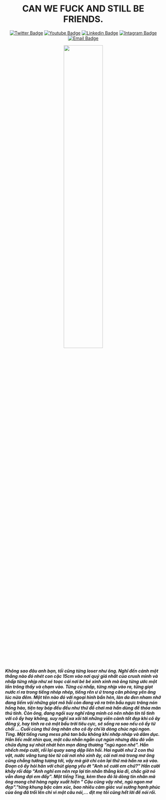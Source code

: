 <!-- Header -->
<header>
  <h1 align="center">
    CAN WE FUCK AND STILL BE FRIENDS.
  </h1>

<div align="center">

  [![Twitter Badge](https://img.shields.io/badge/-kiemuchan1212-1ca0f1?style=flat&labelColor=1ca0f1&logo=twitter&logoColor=white&link=https://twitter.com/kiemuchan1212)](https://twitter.com/kiemuchan1212) 
  [![Youtube Badge](https://img.shields.io/badge/-kiemuchan1212-e74c3c?style=flat&labelColor=e74c3c&logo=youtube&logoColor=white)](https://youtube.com/@kiemuchan1212) 
  [![Linkedin Badge](https://img.shields.io/badge/-kiemuchan1212-0e76a8?style=flat&labelColor=0e76a8&logo=linkedin&logoColor=white)](https://www.linkedin.com/in/kiemuchan1212/) 
  [![Intagram Badge](https://img.shields.io/badge/-kiemuchan1212-e84393?style=flat&labelColor=e84393&logo=instagram&logoColor=white)](https://instagram.com/kiemuchan1212) 
  [![Email Badge](https://img.shields.io/badge/-kiemuchan1212-c0392b?style=flat&labelColor=c0392b&logo=gmail&logoColor=white)](mailto:kiemuchan1212@gmail.com)

</div>
  <div align="center">
<!--     <img src="https://github.com/khiemtv1212/khiemtv1212/blob/main/image.JPG" width="50%" height="50%"> -->
  </div>
  <div id="header" align="center">
  <img src="https://github.com/kiemuchan1212/kiemuchan1212/blob/main/ERO.gif" width="50%" height="50%"/>
     <br>
  </div>
</header>
<body>

 <h5>Không sao đâu anh bạn, tối cũng từng loser như ông. Nghĩ đến cảnh một thẳng nào đó nhét con cặc 15cm vào nơi quý giá nhất của crush mình và nhấp từng nhịp như xé toạc cái nơi bé bé xinh xinh mà ông từng ước một lần trông thấy và chạm vào.
Từng cú nhấp, từng nhịp vào ra, từng giọt nước rỉ ra trong tiếng nhóp nhép, tiếng rên ư ử trong căn phòng yên ăng lúc nửa đêm. Một tên nào đó với ngoại hình bần hèn, làn da đen nham nhớ đang liếm vội những giọt mô hỗi còn đang vã ra trên bầu ngực trăng nón hồng hào, tiện tay bóp đều đều như thứ đồ chơi mà hần dùng để thóa mãn thú tính. Còn ông, đang ngồi suy nghĩ răng mình có nên nhãn tin tổ tình với cô ấy hay không, suy nghĩ xa xôi tới những viên cảnh tốt đẹp khi cô ây đông ý, hay tính ra cả một bầu trời tiêu cực, sẽ sống ra sao nếu cô ấy từ chối ... Cuối cùng thứ ông nhãn cho cô ấy chí là dòng chúc ngủ ngon.
Ting. Một tiếng rung mess phá tan bầu không khí nhớp nháp và dâm dục. Hắn liếc mắt nhìn qua, một câu nhắn ngắn cụt ngủn nhưng đâu đó vẫn chứa đựng sự nhút nhát hèn mọn đáng thương "ngủ ngon nhé". Hắn nhếch mép cười, rồi lại quay sang dập liên hồi. Hai người như 2 con thú vật, nước văng tung tỏe từ cái nơi nhỏ xinh ây, cái nơi mà trong mơ ông cũng chẳng tưởng tượng tới, vậy mà giờ chỉ còn lại thứ mà hần ra xả vào. Đoạn cô ấy hỏi hãn với chút giọng yếu ớt "Anh sẽ cưới em chứ?" Hần cười khẩy rồi đáp "Anh nghĩ em nên rep lại tin nhắn thẳng kia đi, chắc giờ nó vẫn đang đợi em đấy". Một tiềng Ting, kèm theo đó là dòng tin nhãn mà ông mong chờ hàng ngày xuất hiện " Cậu cũng vậy nhé, ngủ ngon mơ đẹp"."từng khung bậc cảm xúc, bao nhiêu cảm giác vui sướng hạnh phúc của ông đã trồi lên chỉ vì một câu nói,... địt mẹ tôi cũng hết lời để nói rồi.<h5/>

</body>
